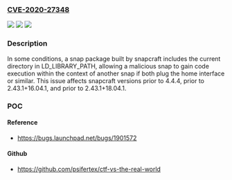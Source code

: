 ### [CVE-2020-27348](https://cve.mitre.org/cgi-bin/cvename.cgi?name=CVE-2020-27348)
![](https://img.shields.io/static/v1?label=Product&message=snapcraft&color=blue)
![](https://img.shields.io/static/v1?label=Version&message=4.4%3C%204.4.4%20&color=brighgreen)
![](https://img.shields.io/static/v1?label=Vulnerability&message=CWE-427%20Uncontrolled%20Search%20Path%20Element&color=brighgreen)

### Description

In some conditions, a snap package built by snapcraft includes the current directory in LD_LIBRARY_PATH, allowing a malicious snap to gain code execution within the context of another snap if both plug the home interface or similar. This issue affects snapcraft versions prior to 4.4.4, prior to 2.43.1+16.04.1, and prior to 2.43.1+18.04.1.

### POC

#### Reference
- https://bugs.launchpad.net/bugs/1901572

#### Github
- https://github.com/psifertex/ctf-vs-the-real-world

